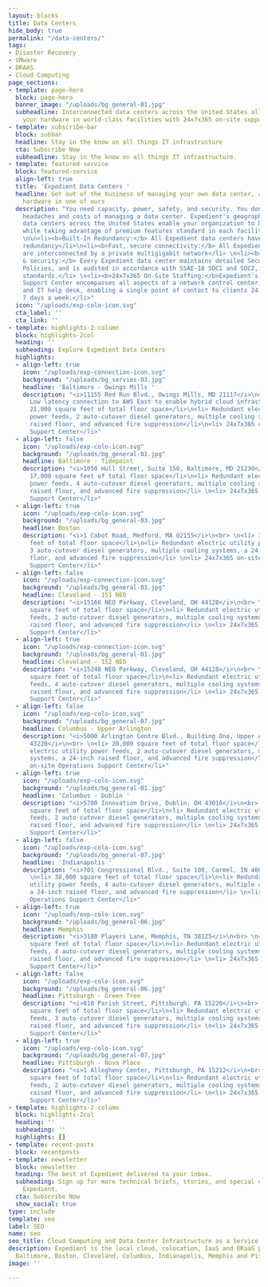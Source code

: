```yaml
---
layout: blocks
title: Data Centers
hide_body: true
permalink: "/data-centers/"
tags:
- Disaster Recovery
- VMware
- DRAAS
- Cloud Computing
page_sections:
- template: page-hero
  block: page-hero
  banner_image: "/uploads/bg_general-01.jpg"
  subheadline: Interconnected data centers across the United States allow you to host
    your hardware in world-class facilities with 24x7x365 on-site support
- template: subscribe-bar
  block: subbar
  headline: Stay in the know on all things IT infrastructure
  cta: Subscribe Now
  subheadline: Stay in the know on all things IT infrastructure.
- template: featured-service
  block: featured-service
  align-left: true
  title: 'Expedient Data Centers '
  headline: Get out of the business of managing your own data center, and host your
    hardware in one of ours
  description: "You need capacity, power, safety, and security. You don't need the
    headaches and costs of managing a data center. Expedient's geographically diverse
    data centers across the United States enable your organization to host your hardware
    while taking advantage of premium features standard in each facility, including:
    \n\n<li><b>Built-In Redundancy:</b> All Expedient data centers have N+1 or 2N
    redundancy</li>\n<li><b>Fast, secure connectivity:</b> All Expedient data centers
    are interconnected by a private multigigabit network</li> \n<li><b>Compliance
    & security:</b> Every Expedient data center maintains detailed Security and Control
    Policies, and is audited in accordance with SSAE-18 SOC1 and SOC2, HIPAA and PCI
    standards.</li> \n<li><b>24x7x365 On-Site Staffing:</b>Expedient’s Operations
    Support Center encompasses all aspects of a network control center, call center,
    and IT help desk, enabling a single point of contact to clients 24 hours a day,
    7 days a week.</li>"
  icon: "/uploads/exp-colo-icon.svg"
  cta_label: ''
  cta_link: ''
- template: highlights-2-column
  block: highlights-2col
  heading: ''
  subheading: Explore Expedient Data Centers
  highlights:
  - align-left: true
    icon: "/uploads/exp-connection-icon.svg"
    background: "/uploads/bg_servies-03.jpg"
    headline: 'Baltimore - Owings Mills '
    description: "<i>11155 Red Run Blvd., Owings Mills, MD 21117</i>\n<br> \n<li>
      Low latency connection to AWS East to enable hybrid cloud infrastructure</li>\n<li>
      21,000 square feet of total floor space</li>\n<li> Redundant electric utility
      power feeds, 2 auto-cutover diesel generators, multiple cooling systems, a 24-inch
      raised floor, and advanced fire suppression</li>\n<li> 24x7x365 on-site Operations
      Support Center</li>"
  - align-left: false
    icon: "/uploads/exp-colo-icon.svg"
    background: "/uploads/bg_general-01.jpg"
    headline: Baltimore - Tidepoint
    description: "<i>1050 Hull Street, Suite 150, Baltimore, MD 21230</i>\n<br> \n<li>
      17,000 square feet of total floor space</li>\n<li> Redundant electric utility
      power feeds, 4 auto-cutover diesel generators, multiple cooling systems, a 24-inch
      raised floor, and advanced fire suppression</li> \n<li> 24x7x365 on-site Operations
      Support Center</li>"
  - align-left: true
    icon: "/uploads/exp-colo-icon.svg"
    background: "/uploads/bg_general-03.jpg"
    headline: Boston
    description: "<i>1 Cabot Road, Medford, MA 02155</i>\n<br> \n<li> 38,000 square
      feet of total floor space</li>\n<li> Redundant electric utility power feeds,
      3 auto-cutover diesel generators, multiple cooling systems, a 24-inch raised
      floor, and advanced fire suppression</li> \n<li> 24x7x365 on-site Operations
      Support Center</li>"
  - align-left: false
    icon: "/uploads/exp-connection-icon.svg"
    background: "/uploads/bg_general-01.jpg"
    headline: Cleveland - 151 NEO
    description: "<i>15166 NEO Parkway, Cleveland, OH 44128</i>\n<br> \n<li> 24,000
      square feet of total floor space</li>\n<li> Redundant electric utility power
      feeds, 2 auto-cutover diesel generators, multiple cooling systems, a 24-inch
      raised floor, and advanced fire suppression</li> \n<li> 24x7x365 on-site Operations
      Support Center</li>"
  - align-left: true
    icon: "/uploads/exp-connection-icon.svg"
    background: "/uploads/bg_general-01.jpg"
    headline: Cleveland - 152 NEO
    description: "<i>15248 NEO Parkway, Cleveland, OH 44128</i>\n<br> \n<li> 21,400
      square feet of total floor space</li>\n<li> Redundant electric utility power
      feeds, 4 auto-cutover diesel generators, multiple cooling systems, a 24-inch
      raised floor, and advanced fire suppression</li> \n<li> 24x7x365 on-site Operations
      Support Center</li>"
  - align-left: false
    icon: "/uploads/exp-colo-icon.svg"
    background: "/uploads/bg_general-07.jpg"
    headline: Columbus - Upper Arlington
    description: "<i>5000 Arlington Centre Blvd., Building One, Upper Arlington, OH
      43220</i>\n<br> \n<li> 20,000 square feet of total floor space</li>\n<li> Redundant
      electric utility power feeds, 2 auto-cutover diesel generators, multiple cooling
      systems, a 24-inch raised floor, and advanced fire suppression</li> \n<li> 24x7x365
      on-site Operations Support Center</li>"
  - align-left: true
    icon: "/uploads/exp-colo-icon.svg"
    background: "/uploads/bg_general-01.jpg"
    headline: 'Columbus - Dublin '
    description: "<i>5700 Innovation Drive, Dublin, OH 43016</i>\n<br> \n<li> 29,000
      square feet of total floor space</li>\n<li> Redundant electric utility power
      feeds, 2 auto-cutover diesel generators, multiple cooling systems, a 24-inch
      raised floor, and advanced fire suppression</li> \n<li> 24x7x365 on-site Operations
      Support Center</li>"
  - align-left: false
    icon: "/uploads/exp-colo-icon.svg"
    background: "/uploads/bg_general-07.jpg"
    headline: 'Indianapolis '
    description: "<i>701 Congressional Blvd., Suite 100, Carmel, IN 46032</i>\n<br>
      \n<li> 38,000 square feet of total floor space</li>\n<li> Redundant electric
      utility power feeds, 4 auto-cutover diesel generators, multiple cooling systems,
      a 24-inch raised floor, and advanced fire suppression</li> \n<li> 24x7x365 on-site
      Operations Support Center</li>"
  - align-left: true
    icon: "/uploads/exp-colo-icon.svg"
    background: "/uploads/bg_general-06.jpg"
    headline: Memphis
    description: "<i>3180 Players Lane, Memphis, TN 38125</i>\n<br> \n<li> 35,000
      square feet of total floor space</li>\n<li> Redundant electric utility power
      feeds, 4 auto-cutover diesel generators, multiple cooling systems, an 18-inch
      raised floor, and advanced fire suppression</li> \n<li> 24x7x365 on-site Operations
      Support Center</li>"
  - align-left: false
    icon: "/uploads/exp-colo-icon.svg"
    background: "/uploads/bg_general-06.jpg"
    headline: Pittsburgh - Green Tree
    description: "<i>810 Parish Street, Pittsburgh, PA 15220</i>\n<br> \n<li> 26,000
      square feet of total floor space</li>\n<li> Redundant electric utility power
      feeds, 3 auto-cutover diesel generators, multiple cooling systems, a 24-inch
      raised floor, and advanced fire suppression</li> \n<li> 24x7x365 on-site Operations
      Support Center</li>"
  - align-left: true
    icon: "/uploads/exp-colo-icon.svg"
    background: "/uploads/bg_general-07.jpg"
    headline: Pittsburgh - Nova Place
    description: "<i>1 Allegheny Center, Pittsburgh, PA 15212</i>\n<br> \n<li> 26,000
      square feet of total floor space</li>\n<li> Redundant electric utility power
      feeds, 2 auto-cutover diesel generators, multiple cooling systems, a 24-inch
      raised floor, and advanced fire suppression</li> \n<li> 24x7x365 on-site Operations
      Support Center</li>"
- template: highlights-2-column
  block: highlights-2col
  heading: ''
  subheading: ''
  highlights: []
- template: recent-posts
  block: recentposts
- template: newsletter
  block: newsletter
  heading: The best of Expedient delivered to your inbox.
  subheading: Sign up for more technical briefs, stories, and special offers from
    Expedient.
  cta: Subscribe Now
  show_social: true
type: include
template: seo
label: SEO
name: seo
seo_title: Cloud Computing and Data Center Infrastructure as a Service
description: Expedient is the local cloud, colocation, IaaS and DRaaS provider in
  Baltimore, Boston, Cleveland, Columbus, Indianapolis, Memphis and Pittsburgh.
image: ''

---
```

